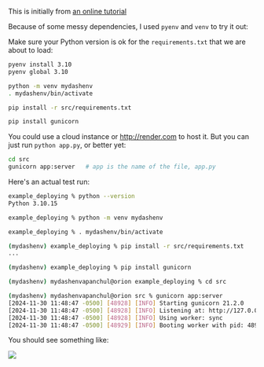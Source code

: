 
This is initially from [an online tutorial](https://github.com/Coding-with-Adam)

Because of some messy dependencies, I used `pyenv` and `venv` to try it out:

Make sure your Python version is ok for the `requirements.txt` that we are about to load:

```bash
pyenv install 3.10
pyenv global 3.10
```

```bash
python -m venv mydashenv
. mydashenv/bin/activate
```
```bash
pip install -r src/requirements.txt

pip install gunicorn
```

You could use a cloud instance or http://render.com to host it. But you can just run `python app.py`, or better yet:

```bash
cd src
gunicorn app:server   # app is the name of the file, app.py
```

Here's an actual test run:

```bash
example_deploying % python --version
Python 3.10.15

example_deploying % python -m venv mydashenv

example_deploying % . mydashenv/bin/activate

(mydashenv) example_deploying % pip install -r src/requirements.txt
...

(mydashenv) example_deploying % pip install gunicorn

(mydashenv) mydashenvapanchul@orion example_deploying % cd src

(mydashenv) mydashenvapanchul@orion src % gunicorn app:server
[2024-11-30 11:48:47 -0500] [48928] [INFO] Starting gunicorn 21.2.0
[2024-11-30 11:48:47 -0500] [48928] [INFO] Listening at: http://127.0.0.1:8000 (48928)
[2024-11-30 11:48:47 -0500] [48928] [INFO] Using worker: sync
[2024-11-30 11:48:47 -0500] [48929] [INFO] Booting worker with pid: 48929
```

You should see something like:

![](pics/Screenshot%202024-11-30%20at%2011.52.06 AM.png)
